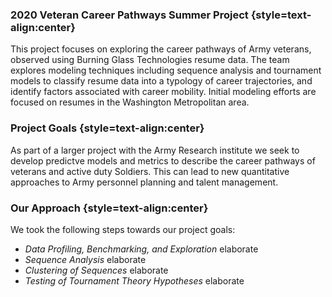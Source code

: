 ### 2020 Veteran Career Pathways Summer Project {style=text-align:center}

This project focuses on exploring the career pathways of Army veterans, observed using Burning Glass Technologies resume data. The team explores modeling techniques including sequence analysis and tournament models to classify resume data into a typology of career trajectories, and identify factors associated with career mobility. Initial modeling efforts are focused on resumes in the Washington Metropolitan area.

### Project Goals {style=text-align:center}

As part of a larger project with the Army Research institute we seek to develop predictve models and metrics to describe the career pathways of veterans and active duty Soldiers. This can lead to new quantitative approaches to Army personnel planning and talent management.

### Our Approach {style=text-align:center}

We took the following steps towards our project goals:

- *Data Profiling, Benchmarking, and Exploration*
elaborate
- *Sequence Analysis*
elaborate
- *Clustering of Sequences*
elaborate
- *Testing of Tournament Theory Hypotheses*
elaborate

